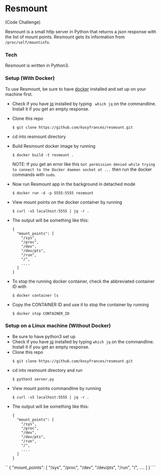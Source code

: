 # Resmount
(Code Challenge)

Resmount is a small http server in Python that returns a json response with the list of mount points. Resmount gets its information from `/proc/self/mountinfo`.

### Tech
Resmount is written in Python3.

### Setup (With Docker)
To use Resmount, be sure to have [docker](https://docs.docker.com/engine/installation/) installed and set up on your machine first.

* Check if you have [jq](https://stedolan.github.io/jq/) installed by typing ` which jq` on the commandline. Install it if you get an empty response.

* Clone this repo
    ```
    $ git clone https://github.com/kosyfrances/resmount.git
    ```

* cd into resmount directory

* Build Resmount docker image by running
    ```
    $ docker build -t resmount .
    ```
    NOTE: If you get an error like this `Got permission denied while trying to connect to the Docker daemon socket at ...` then run the docker commands with `sudo`.

* Now run Resmount app in the background in detached mode
    ```
    $ docker run -d -p 5555:5555 resmount
    ```
* View mount points on the docker container by running
    ```
    $ curl -sS localhost:5555 | jq -r .
    ```
*  The output will be something like this:
    ```
    {
      "mount_points": [
        "/sys",
        "/proc",
        "/dev",
        "/dev/pts",
        "/run",
        "/",
        ....
      ]
    }
    ```
* To stop the running docker container, check the abbreviated container ID with
    ```
    $ docker container ls
    ```
* Copy the CONTAINER ID and use it to stop the container by running
    ```
    $ docker stop CONTAINER_ID
    ```

### Setup on a Linux machine (Without Docker)
* Be sure to have python3 set up
* Check if you have [jq](https://stedolan.github.io/jq/) installed by typing `which jq` on the commandline. Install it if you get an empty response.
* Clone this repo
    ```
    $ git clone https://github.com/kosyfrances/resmount.git
    ```
* cd into resmount directory and run
    ```
    $ python3 server.py
    ```
* View mount points commandline by running
    ```
    $ curl -sS localhost:5555 | jq -r .
    ```
* The output will be something like this:
    ```
    {
      "mount_points": [
        "/sys",
        "/proc",
        "/dev",
        "/dev/pts",
        "/run",
        "/",
        ....
      ]
    }
    ```
``
    {
      "mount_points": [
        "/sys",
        "/proc",
        "/dev",
        "/dev/pts",
        "/run",
        "/",
        ....
      ]
    }
    ```

